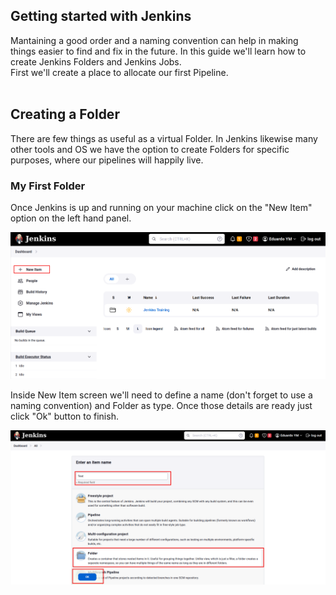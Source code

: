 ## Getting started with Jenkins

Mantaining a good order and a naming convention can help in making things easier to find and fix in the future. In this guide we'll learn how to create Jenkins Folders and Jenkins Jobs.<br/>
First we'll create a place to allocate our first Pipeline.
<br/>
<br/>

## Creating a Folder
There are few things as useful as a virtual Folder. In Jenkins likewise many other tools and OS we have the option to create Folders for specific purposes, where our pipelines will happily live.

### My First Folder
Once Jenkins is up and running on your machine click on the "New Item" option on the left hand panel.

![Jenkins New Item](/assets/images/newItem.png)

Inside New Item screen we'll need to define a name (don't forget to use a naming convention) and Folder as type. Once those details are ready just click "Ok" button to finish.

![Jenkins Folder](/assets/images/newFolder.png)

